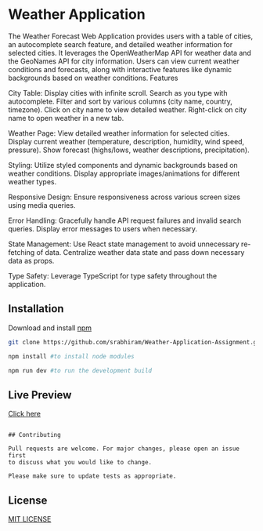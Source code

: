 # Weather Application
The Weather Forecast Web Application provides users with a table of cities, an autocomplete search feature, and detailed weather information for selected cities. It leverages the OpenWeatherMap API for weather data and the GeoNames API for city information. Users can view current weather conditions and forecasts, along with interactive features like dynamic backgrounds based on weather conditions. Features

City Table: Display cities with infinite scroll. Search as you type with autocomplete. Filter and sort by various columns (city name, country, timezone). Click on city name to view detailed weather. Right-click on city name to open weather in a new tab.

Weather Page: View detailed weather information for selected cities. Display current weather (temperature, description, humidity, wind speed, pressure). Show forecast (highs/lows, weather descriptions, precipitation).

Styling: Utilize styled components and dynamic backgrounds based on weather conditions. Display appropriate images/animations for different weather types.

Responsive Design: Ensure responsiveness across various screen sizes using media queries.

Error Handling: Gracefully handle API request failures and invalid search queries. Display error messages to users when necessary.

State Management: Use React state management to avoid unnecessary re-fetching of data. Centralize weather data state and pass down necessary data as props.

Type Safety: Leverage TypeScript for type safety throughout the application.

## Installation


Download and install  [npm](https://nodejs.org/en)

```bash
git clone https://github.com/srabhiram/Weather-Application-Assignment.git

npm install #to install node modules

npm run dev #to run the development build
```

## Live Preview

[Click here](https://weather-opal-eight.vercel.app/)
```

## Contributing

Pull requests are welcome. For major changes, please open an issue first
to discuss what you would like to change.

Please make sure to update tests as appropriate.

```
## License
[MIT LICENSE](https://github.com/srabhiram/Weather-Application-Assignment/blob/main/LICENSE)
```
